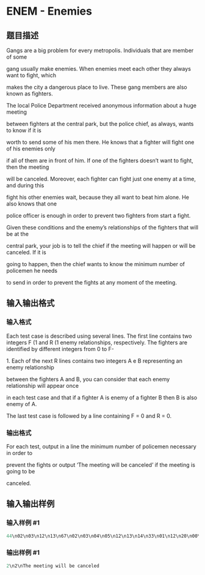 # ENEM - Enemies

## 题目描述

Gangs are a big problem for every metropolis. Individuals that are member of some

gang usually make enemies. When enemies meet each other they always want to fight, which

makes the city a dangerous place to live. These gang members are also known as fighters.

The local Police Department received anonymous information about a huge meeting

between fighters at the central park, but the police chief, as always, wants to know if it is

worth to send some of his men there. He knows that a fighter will fight one of his enemies only

if all of them are in front of him. If one of the fighters doesn’t want to fight, then the meeting

will be canceled. Moreover, each fighter can fight just one enemy at a time, and during this

fight his other enemies wait, because they all want to beat him alone. He also knows that one

police officer is enough in order to prevent two fighters from start a fight.

Given these conditions and the enemy’s relationships of the fighters that will be at the

central park, your job is to tell the chief if the meeting will happen or will be canceled. If it is

going to happen, then the chief wants to know the minimum number of policemen he needs

to send in order to prevent the fights at any moment of the meeting.

## 输入输出格式

### 输入格式

Each test case is described using several lines. The first line contains two integers F (1 and R (1 enemy relationships, respectively. The fighters are identified by different integers from 0 to F-

1\. Each of the next R lines contains two integers A e B representing an enemy relationship

between the fighters A and B, you can consider that each enemy relationship will appear once

in each test case and that if a fighter A is enemy of a fighter B then B is also enemy of A.

The last test case is followed by a line containing F = 0 and R = 0.

### 输出格式

For each test, output in a line the minimum number of policemen necessary in order to

prevent the fights or output ‘The meeting will be canceled’ if the meeting is going to be

canceled.

## 输入输出样例

### 输入样例 #1

```cpp
44\n02\n03\n12\n13\n67\n02\n03\n04\n05\n12\n13\n14\n33\n01\n12\n20\n00\n\n
```


### 输出样例 #1

```cpp
2\n2\nThe meeting will be canceled
```


